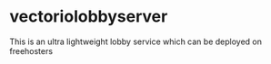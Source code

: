 # vectoriolobbyserver
This is an ultra lightweight lobby service which can be deployed on freehosters
